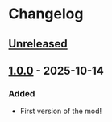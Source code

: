 # Changelog

## [Unreleased]

## [1.0.0] - 2025-10-14

### Added

- First version of the mod!

[unreleased]: https://github.com/mozzarellathicc/reroll-hammers/compare/1.0.0...HEAD
[1.0.0]: https://github.com/mozzarellathicc/reroll-hammers/compare/77f04d24d08a9125bbf78a3a93c3f1cec9150ed3...1.0.0
